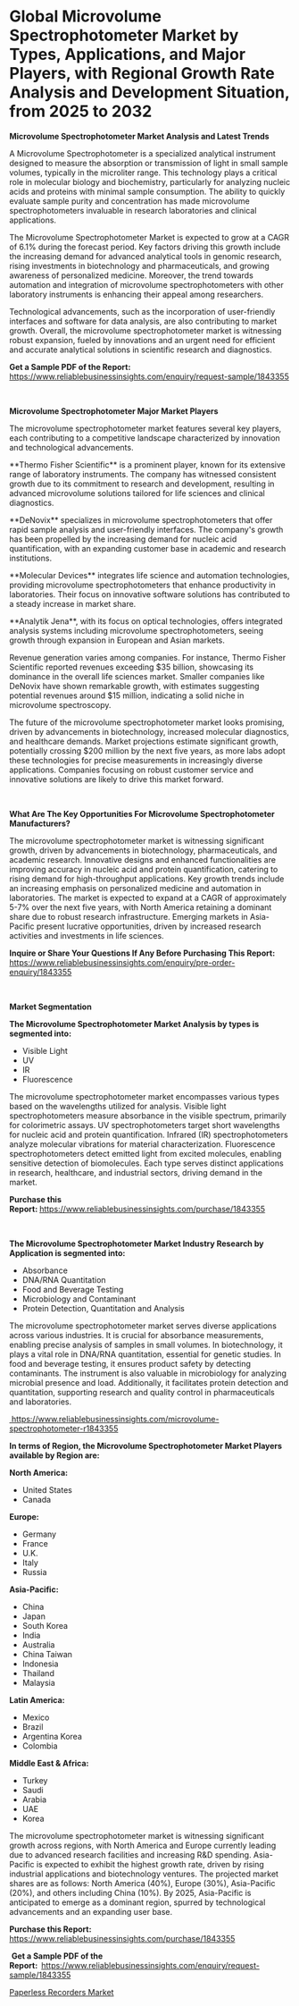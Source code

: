 <p><h1>Global Microvolume Spectrophotometer Market by Types, Applications, and Major Players, with Regional Growth Rate Analysis and Development Situation, from 2025 to 2032</h1></p><p><strong>Microvolume Spectrophotometer Market Analysis and Latest Trends</strong></p>
<p><p>A Microvolume Spectrophotometer is a specialized analytical instrument designed to measure the absorption or transmission of light in small sample volumes, typically in the microliter range. This technology plays a critical role in molecular biology and biochemistry, particularly for analyzing nucleic acids and proteins with minimal sample consumption. The ability to quickly evaluate sample purity and concentration has made microvolume spectrophotometers invaluable in research laboratories and clinical applications.</p><p>The Microvolume Spectrophotometer Market is expected to grow at a CAGR of 6.1% during the forecast period. Key factors driving this growth include the increasing demand for advanced analytical tools in genomic research, rising investments in biotechnology and pharmaceuticals, and growing awareness of personalized medicine. Moreover, the trend towards automation and integration of microvolume spectrophotometers with other laboratory instruments is enhancing their appeal among researchers.</p><p>Technological advancements, such as the incorporation of user-friendly interfaces and software for data analysis, are also contributing to market growth. Overall, the microvolume spectrophotometer market is witnessing robust expansion, fueled by innovations and an urgent need for efficient and accurate analytical solutions in scientific research and diagnostics.</p></p>
<p><strong>Get a Sample PDF of the Report:&nbsp;</strong> <a href="https://www.reliablebusinessinsights.com/enquiry/request-sample/1843355?utm_campaign=2760&utm_medium=2&utm_source=Github&utm_content=ia&utm_term=11042025&utm_id=microvolume-spectrophotometer">https://www.reliablebusinessinsights.com/enquiry/request-sample/1843355</a></p>
<p>&nbsp;</p>
<p><strong>Microvolume Spectrophotometer Major Market Players</strong></p>
<p><p>The microvolume spectrophotometer market features several key players, each contributing to a competitive landscape characterized by innovation and technological advancements.</p><p>**Thermo Fisher Scientific** is a prominent player, known for its extensive range of laboratory instruments. The company has witnessed consistent growth due to its commitment to research and development, resulting in advanced microvolume solutions tailored for life sciences and clinical diagnostics.</p><p>**DeNovix** specializes in microvolume spectrophotometers that offer rapid sample analysis and user-friendly interfaces. The company's growth has been propelled by the increasing demand for nucleic acid quantification, with an expanding customer base in academic and research institutions.</p><p>**Molecular Devices** integrates life science and automation technologies, providing microvolume spectrophotometers that enhance productivity in laboratories. Their focus on innovative software solutions has contributed to a steady increase in market share.</p><p>**Analytik Jena**, with its focus on optical technologies, offers integrated analysis systems including microvolume spectrophotometers, seeing growth through expansion in European and Asian markets.</p><p>Revenue generation varies among companies. For instance, Thermo Fisher Scientific reported revenues exceeding $35 billion, showcasing its dominance in the overall life sciences market. Smaller companies like DeNovix have shown remarkable growth, with estimates suggesting potential revenues around $15 million, indicating a solid niche in microvolume spectroscopy.</p><p>The future of the microvolume spectrophotometer market looks promising, driven by advancements in biotechnology, increased molecular diagnostics, and healthcare demands. Market projections estimate significant growth, potentially crossing $200 million by the next five years, as more labs adopt these technologies for precise measurements in increasingly diverse applications. Companies focusing on robust customer service and innovative solutions are likely to drive this market forward.</p></p>
<p>&nbsp;</p>
<p><strong>What Are The Key Opportunities For Microvolume Spectrophotometer Manufacturers?</strong></p>
<p><p>The microvolume spectrophotometer market is witnessing significant growth, driven by advancements in biotechnology, pharmaceuticals, and academic research. Innovative designs and enhanced functionalities are improving accuracy in nucleic acid and protein quantification, catering to rising demand for high-throughput applications. Key growth trends include an increasing emphasis on personalized medicine and automation in laboratories. The market is expected to expand at a CAGR of approximately 5-7% over the next five years, with North America retaining a dominant share due to robust research infrastructure. Emerging markets in Asia-Pacific present lucrative opportunities, driven by increased research activities and investments in life sciences.</p></p>
<p><strong>Inquire or Share Your Questions If Any Before Purchasing This Report:</strong> <a href="https://www.reliablebusinessinsights.com/enquiry/pre-order-enquiry/1843355?utm_campaign=2760&utm_medium=2&utm_source=Github&utm_content=ia&utm_term=11042025&utm_id=microvolume-spectrophotometer">https://www.reliablebusinessinsights.com/enquiry/pre-order-enquiry/1843355</a></p>
<p>&nbsp;</p>
<p><strong>Market Segmentation</strong></p>
<p><strong>The Microvolume Spectrophotometer Market Analysis by types is segmented into:</strong></p>
<p><ul><li>Visible Light</li><li>UV</li><li>IR</li><li>Fluorescence</li></ul></p>
<p><p>The microvolume spectrophotometer market encompasses various types based on the wavelengths utilized for analysis. Visible light spectrophotometers measure absorbance in the visible spectrum, primarily for colorimetric assays. UV spectrophotometers target short wavelengths for nucleic acid and protein quantification. Infrared (IR) spectrophotometers analyze molecular vibrations for material characterization. Fluorescence spectrophotometers detect emitted light from excited molecules, enabling sensitive detection of biomolecules. Each type serves distinct applications in research, healthcare, and industrial sectors, driving demand in the market.</p></p>
<p><strong>Purchase this Report:&nbsp;</strong><a href="https://www.reliablebusinessinsights.com/purchase/1843355?utm_campaign=2760&utm_medium=2&utm_source=Github&utm_content=ia&utm_term=11042025&utm_id=microvolume-spectrophotometer">https://www.reliablebusinessinsights.com/purchase/1843355</a></p>
<p>&nbsp;</p>
<p><strong>The Microvolume Spectrophotometer Market Industry Research by Application is segmented into:</strong></p>
<p><ul><li>Absorbance</li><li>DNA/RNA Quantitation</li><li>Food and Beverage Testing</li><li>Microbiology and Contaminant</li><li>Protein Detection, Quantitation and Analysis</li></ul></p>
<p><p>The microvolume spectrophotometer market serves diverse applications across various industries. It is crucial for absorbance measurements, enabling precise analysis of samples in small volumes. In biotechnology, it plays a vital role in DNA/RNA quantitation, essential for genetic studies. In food and beverage testing, it ensures product safety by detecting contaminants. The instrument is also valuable in microbiology for analyzing microbial presence and load. Additionally, it facilitates protein detection and quantitation, supporting research and quality control in pharmaceuticals and laboratories.</p></p>
<p><a href="https://www.reliablebusinessinsights.com/microvolume-spectrophotometer-r1843355?utm_campaign=2760&utm_medium=2&utm_source=Github&utm_content=ia&utm_term=11042025&utm_id=microvolume-spectrophotometer">&nbsp;https://www.reliablebusinessinsights.com/microvolume-spectrophotometer-r1843355</a></p>
<p><strong>In terms of Region, the Microvolume Spectrophotometer Market Players available by Region are:</strong></p>
<p>
    <p> <strong> North America: </strong>
        <ul>
            <li>United States</li>
            <li>Canada</li>
        </ul>
        </p> 
    <p> <strong> Europe: </strong>
        <ul>
            <li>Germany</li>
            <li>France</li>
            <li>U.K.</li>
            <li>Italy</li>
            <li>Russia</li>
        </ul>
        </p> 
    <p> <strong> Asia-Pacific: </strong>
        <ul>
            <li>China</li>
            <li>Japan</li>
            <li>South Korea</li>
            <li>India</li>
            <li>Australia</li>
            <li>China Taiwan</li>
            <li>Indonesia</li>
            <li>Thailand</li>
            <li>Malaysia</li>
        </ul>
        </p> 
    <p> <strong> Latin America: </strong>
        <ul>
            <li>Mexico</li>
            <li>Brazil</li>
            <li>Argentina Korea</li>
            <li>Colombia</li>
        </ul>
        </p> 
    <p> <strong> Middle East & Africa: </strong>
        <ul>
            <li>Turkey</li>
            <li>Saudi</li>
            <li>Arabia</li>
            <li>UAE</li>
            <li>Korea</li>
        </ul>
    </p>
    </p>
<p><p>The microvolume spectrophotometer market is witnessing significant growth across regions, with North America and Europe currently leading due to advanced research facilities and increasing R&D spending. Asia-Pacific is expected to exhibit the highest growth rate, driven by rising industrial applications and biotechnology ventures. The projected market shares are as follows: North America (40%), Europe (30%), Asia-Pacific (20%), and others including China (10%). By 2025, Asia-Pacific is anticipated to emerge as a dominant region, spurred by technological advancements and an expanding user base.</p></p>
<p><strong>Purchase this Report: </strong><a href="https://www.reliablebusinessinsights.com/purchase/1843355?utm_campaign=2760&utm_medium=2&utm_source=Github&utm_content=ia&utm_term=11042025&utm_id=microvolume-spectrophotometer">https://www.reliablebusinessinsights.com/purchase/1843355</a></p>
<p>&nbsp;<strong>Get a Sample PDF of the Report:&nbsp;&nbsp;</strong><a href="https://www.reliablebusinessinsights.com/enquiry/request-sample/1843355?utm_campaign=2760&utm_medium=2&utm_source=Github&utm_content=ia&utm_term=11042025&utm_id=microvolume-spectrophotometer">https://www.reliablebusinessinsights.com/enquiry/request-sample/1843355</a></p>
<p><strong></strong></p>
<p><p><a href="https://github.com/motosyuliq/Market-Research-Report-List-1/blob/main/paperless-recorders-market.md?utm_campaign=2760&utm_medium=2&utm_source=Github&utm_content=ia&utm_term=11042025&utm_id=microvolume-spectrophotometer">Paperless Recorders Market</a></p></p>